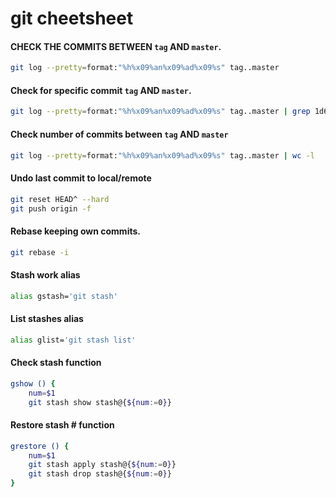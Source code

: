 # git cheetsheet

#### CHECK THE COMMITS BETWEEN `tag` AND `master`. 
```bash
git log --pretty=format:"%h%x09%an%x09%ad%x09%s" tag..master
```

#### Check for specific commit `tag` AND `master`.
```bash
git log --pretty=format:"%h%x09%an%x09%ad%x09%s" tag..master | grep 1d6fe8c
```

#### Check number of commits between `tag` AND `master`
```bash
git log --pretty=format:"%h%x09%an%x09%ad%x09%s" tag..master | wc -l
```

#### Undo last commit to local/remote
```bash
git reset HEAD^ --hard
git push origin -f
```

#### Rebase keeping own commits.

```bash
git rebase -i 
```
<!--stackedit_data:
eyJoaXN0b3J5IjpbMjExMTAyODk3NCwxOTcwNzI1MzY1XX0=
-->

#### Stash work alias

```bash
alias gstash='git stash'
```

#### List stashes alias

```bash
alias glist='git stash list'
```

#### Check stash function
```bash
gshow () {
    num=$1
    git stash show stash@{${num:=0}}
```

#### Restore stash # function
```bash
grestore () {
    num=$1
    git stash apply stash@{${num:=0}}
    git stash drop stash@{${num:=0}}
}
```
